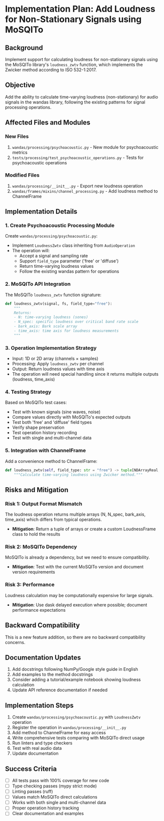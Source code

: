 # Implementation Plan: Add Loudness for Non-Stationary Signals using MoSQITo

## Background
Implement support for calculating loudness for non-stationary signals using the MoSQITo library's `loudness_zwtv` function, which implements the Zwicker method according to ISO 532-1:2017.

## Objective
Add the ability to calculate time-varying loudness (non-stationary) for audio signals in the wandas library, following the existing patterns for signal processing operations.

## Affected Files and Modules

### New Files
1. `wandas/processing/psychoacoustic.py` - New module for psychoacoustic metrics
2. `tests/processing/test_psychoacoustic_operations.py` - Tests for psychoacoustic operations

### Modified Files
1. `wandas/processing/__init__.py` - Export new loudness operation
2. `wandas/frames/mixins/channel_processing.py` - Add loudness method to ChannelFrame

## Implementation Details

### 1. Create Psychoacoustic Processing Module
Create `wandas/processing/psychoacoustic.py`:
- Implement `LoudnessZwtv` class inheriting from `AudioOperation`
- The operation will:
  - Accept a signal and sampling rate
  - Support `field_type` parameter ('free' or 'diffuse')
  - Return time-varying loudness values
  - Follow the existing wandas pattern for operations

### 2. MoSQITo API Integration
The MoSQITo `loudness_zwtv` function signature:
```python
def loudness_zwtv(signal, fs, field_type="free"):
    """
    Returns:
    - N: time-varying loudness (sones)
    - N_spec: specific loudness over critical band rate scale
    - bark_axis: Bark scale array
    - time_axis: time axis for loudness measurements
    """
```

### 3. Operation Implementation Strategy
- Input: 1D or 2D array (channels × samples)
- Processing: Apply `loudness_zwtv` per channel
- Output: Return loudness values with time axis
- The operation will need special handling since it returns multiple outputs (loudness, time_axis)

### 4. Testing Strategy
Based on MoSQITo test cases:
- Test with known signals (sine waves, noise)
- Compare values directly with MoSQITo's expected outputs
- Test both 'free' and 'diffuse' field types
- Verify shape preservation
- Test operation history recording
- Test with single and multi-channel data

### 5. Integration with ChannelFrame
Add a convenience method to ChannelFrame:
```python
def loudness_zwtv(self, field_type: str = "free") -> tuple[NDArrayReal, NDArrayReal]:
    """Calculate time-varying loudness using Zwicker method."""
```

## Risks and Mitigation

### Risk 1: Output Format Mismatch
The loudness operation returns multiple arrays (N, N_spec, bark_axis, time_axis) which differs from typical operations.
- **Mitigation**: Return a tuple of arrays or create a custom LoudnessFrame class to hold the results

### Risk 2: MoSQITo Dependency
MoSQITo is already a dependency, but we need to ensure compatibility.
- **Mitigation**: Test with the current MoSQITo version and document version requirements

### Risk 3: Performance
Loudness calculation may be computationally expensive for large signals.
- **Mitigation**: Use dask delayed execution where possible; document performance expectations

## Backward Compatibility
This is a new feature addition, so there are no backward compatibility concerns.

## Documentation Updates
1. Add docstrings following NumPy/Google style guide in English
2. Add examples to the method docstrings
3. Consider adding a tutorial/example notebook showing loudness calculation
4. Update API reference documentation if needed

## Implementation Steps
1. Create `wandas/processing/psychoacoustic.py` with `LoudnessZwtv` operation
2. Register the operation in `wandas/processing/__init__.py`
3. Add method to ChannelFrame for easy access
4. Write comprehensive tests comparing with MoSQITo direct usage
5. Run linters and type checkers
6. Test with real audio data
7. Update documentation

## Success Criteria
- [ ] All tests pass with 100% coverage for new code
- [ ] Type checking passes (mypy strict mode)
- [ ] Linting passes (ruff)
- [ ] Values match MoSQITo direct calculations
- [ ] Works with both single and multi-channel data
- [ ] Proper operation history tracking
- [ ] Clear documentation and examples
